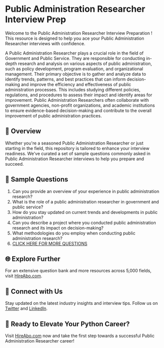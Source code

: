 # Public Administration Researcher Interview Prep

Welcome to the Public Administration Researcher Interview Preparation ! This resource is designed to help you ace your Public Administration Researcher interviews with confidence.

A Public Administration Researcher plays a crucial role in the field of Government and Public Service. They are responsible for conducting in-depth research and analysis on various aspects of public administration, such as policy development, program evaluation, and organizational management. Their primary objective is to gather and analyze data to identify trends, patterns, and best practices that can inform decision-making and improve the efficiency and effectiveness of public administration processes. This includes studying different policies, regulations, and procedures to assess their impact and identify areas for improvement. Public Administration Researchers often collaborate with government agencies, non-profit organizations, and academic institutions to ensure evidence-based decision-making and contribute to the overall improvement of public administration practices.

## 🚀 Overview

Whether you're a seasoned Public Administration Researcher or just starting in the field, this repository is tailored to enhance your interview readiness. We've curated a set of sample questions commonly asked in Public Administration Researcher interviews to help you prepare and succeed.

## 📝 Sample Questions

1. Can you provide an overview of your experience in public administration research?
2. What is the role of a public administration researcher in government and public service?
3. How do you stay updated on current trends and developments in public administration?
4. Can you describe a project where you conducted public administration research and its impact on decision-making?
5. What methodologies do you employ when conducting public administration research?
6. [CLICK HERE FOR MORE QUESTIONS](https://hireabo.com/job/17_0_10/Public%20Administration%20Researcher)

## 🌐 Explore Further

For an extensive question bank and more resources across 5,000 fields, visit [HireAbo.com](https://www.hireabo.com).

## 📱 Connect with Us

Stay updated on the latest industry insights and interview tips. Follow us on [Twitter](https://twitter.com/hireabo) and [LinkedIn](https://www.linkedin.com/in/hire-abo-3609972a8/).

## 🚀 Ready to Elevate Your Python Career?

Visit [HireAbo.com](https://www.hireabo.com) now and take the first step towards a successful Public Administration Researcher career!